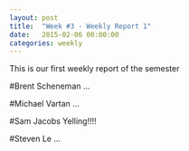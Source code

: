 ```yaml
---
layout: post
title:  "Week #3 - Weekly Report 1"
date:   2015-02-06 00:00:00
categories: weekly
---
```


This is our first weekly report of the semester

#Brent Scheneman
...

#Michael Vartan
...

#Sam Jacobs
Yelling!!!!

#Steven Le
...
